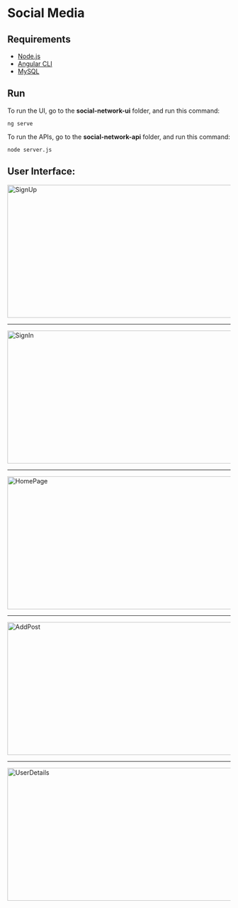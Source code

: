 # Social Media

## Requirements
* [Node.js](https://nodejs.org/en/)
* [Angular CLI](https://cli.angular.io)
* [MySQL](https://www.mysql.com/products/workbench/)

## Run
To run the UI, go to the **social-network-ui** folder, and run this command:
```
ng serve
```
To run the APIs, go to the **social-network-api** folder, and run this command:
```
node server.js
```

## User Interface:
<span>
  <img src="https://github.com/amogh2004/Social-Media/blob/master/images/SignUp.jpeg" alt="SignUp" width="600" height="300">
</span><br />
<hr>                                                                                                                           
<span>
  <img src="https://github.com/amogh2004/Social-Media/blob/master/images/SignIn.jpeg" alt="SignIn" width="600" height="300">
</span><br />
<hr>                                                                                                                         
<span>
  <img src="https://github.com/amogh2004/Social-Media/blob/master/images/HomePage.jpeg" alt="HomePage" width="600" height="300">
</span><br />
<hr>                                                                                                                            
 <span>
  <img src="https://github.com/amogh2004/Social-Media/blob/master/images/AddPost.jpeg" alt="AddPost" width="600" height="300">
</span><br /> 
<hr>        
<span>
  <img src="https://github.com/amogh2004/Social-Media/blob/master/images/UserDetails.jpeg" alt="UserDetails" width="600" height="300">
</span><br />       
